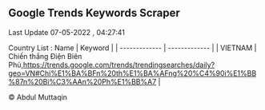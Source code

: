 

## Google Trends Keywords Scraper 
 
Last Update 07-05-2022 , 04:27:41

Country List :
 Name  | Keyword |
| ------------- | ------------- |
| VIETNAM | Chiến thắng Điện Biên Phủ,https://trends.google.com/trends/trendingsearches/daily?geo=VN#Chi%E1%BA%BFn%20th%E1%BA%AFng%20%C4%90i%E1%BB%87n%20Bi%C3%AAn%20Ph%E1%BB%A7 |



© Abdul Muttaqin 
